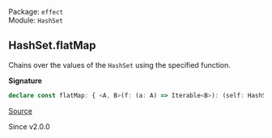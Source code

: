 Package: `effect`<br />
Module: `HashSet`<br />

## HashSet.flatMap

Chains over the values of the `HashSet` using the specified function.

**Signature**

```ts
declare const flatMap: { <A, B>(f: (a: A) => Iterable<B>): (self: HashSet<A>) => HashSet<B>; <A, B>(self: HashSet<A>, f: (a: A) => Iterable<B>): HashSet<B>; }
```

[Source](https://github.com/Effect-TS/effect/tree/main/packages/effect/src/HashSet.ts#L249)

Since v2.0.0